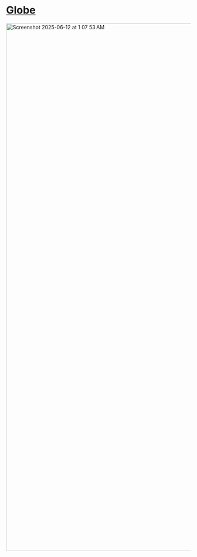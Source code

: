 # <a href="https://globe.jessejesse.com">Globe</a>

<img width="1440" alt="Screenshot 2025-06-12 at 1 07 53 AM" src="https://github.com/user-attachments/assets/e2c07bfd-ca76-43f1-9568-2352a2b27442" />
